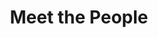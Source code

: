 ---
layout: people
order: 17
title: Meet the People
name: "Peter Huang"
position: "Rotation Student"
current: true
headshot: "peter.png"
Hompepage: "https://peterpaohuang.github.io/"
google_scholar: "https://scholar.google.com/citations?user=8wSLBe4AAAAJ&hl=en"
GitHub: "https://github.com/peterpaohuang"
twitter: "https://peterpaohuang.github.io/"
bio: "Hello! I'm a CS PhD student at Stanford University funded by a NSF Graduate Research Fellowship. My research aims to develop machine learning algorithms to understand, treat, and reverse disease at the single cell level. Previously, I obtained my BS in Computer Science from the University of Illinois at Urbana-Champaign. Outside of research, I spend my time running, hiking, and exploring new foods."
---